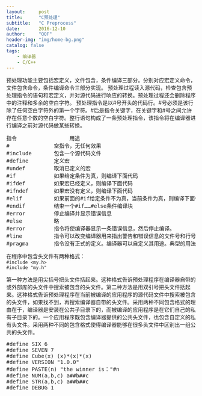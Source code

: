```yaml
---
layout:     post
title:      "C预处理"
subtitle:   "C Preprocess"
date:       2016-12-10
author:     "QQF"
header-img: "img/home-bg.png"
catalog: false
tags:
    - 编译器
    - C/C++
---
```


预处理功能主要包括宏定义，文件包含，条件编译三部分。分别对应宏定义命令，文件包含命令，条件编译命令三部分实现。
预处理过程读入源代码，检查包含预处理指令的语句和宏定义，并对源代码进行响应的转换。预处理过程还会删除程序中的注释和多余的空白字符。
预处理指令是以#号开头的代码行。#号必须是该行除了任何空白字符外的第一个字符。#后是指令关键字，在关键字和#号之间允许存在任意个数的空白字符。整行语句构成了一条预处理指令，该指令将在编译器进行编译之前对源代码做某些转换。

<pre class="prettyprint lang-c linenums">
指令　　　　　　　　　　用途
#              空指令，无任何效果
#include       包含一个源代码文件
#define        定义宏
#undef         取消已定义的宏
#if            如果给定条件为真，则编译下面代码
#ifdef         如果宏已经定义，则编译下面代码
#ifndef        如果宏没有定义，则编译下面代码
#elif          如果前面的#if给定条件不为真，当前条件为真，则编译下面代码
#endif         结束一个#if……#else条件编译块
#error         停止编译并显示错误信息
#else          略
#error         指令将使编译器显示一条错误信息，然后停止编译。
#line          指令可以改变编译器用来指出警告和错误信息的文件号和行号。
#pragma        指令没有正式的定义。编译器可以自定义其用途。典型的用法是禁止或允许某些烦人的警告信息。
</pre>


在程序中包含头文件有两种格式：<br/>
`#include <my.h>`<br/>
`#include "my.h"`


第一种方法是用尖括号把头文件括起来。这种格式告诉预处理程序在编译器自带的或外部库的头文件中搜索被包含的头文件。第二种方法是用双引号把头文件括起来。这种格式告诉预处理程序在当前被编译的应用程序的源代码文件中搜索被包含的头文件，如果找不到，再搜索编译器自带的头文件。采用两种不同包含格式的理由在于，编译器是安装在公共子目录下的，而被编译的应用程序是在它们自己的私有子目录下的。一个应用程序既包含编译器提供的公共头文件，也包含自定义的私有头文件。采用两种不同的包含格式使得编译器能够在很多头文件中区别出一组公共的头文件。
<pre class="prettyprint lang-c linenums">
#define SIX 6 
#define SEVEN 7 
#define Cube(x) (x)*(x)*(x) 
#define VERSION "1.0.0" 
#define PASTE(n) "the winner is："#n 
#define NUM(a,b,c) a##b##c 
#define STR(a,b,c) a##b##c 
#define DEBUG 1
</pre>
　　